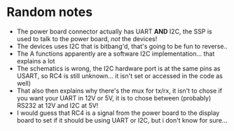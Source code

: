 # Random notes

* The power board connector actually has UART **AND** I2C, the SSP is used to talk to the power board, *not* the devices!
* The devices uses I2C that is bitbang'd, that's going to be fun to reverse..
* The A functions apparently are a software I2C implementation... that explains a lot
* The schematics is wrong, the I2C hardware port is at the same pins as USART, so RC4 is still unknown... it isn't set or accessed in the code as well)
* That also then explains why there's the mux for tx/rx, it isn't to chose if you want your UART in 12V or 5V, it is to chose between (probably) RS232 at 12V and I2C at 5V!
* I would guess that RC4 is a signal from the power board to the display board to set if it should be using UART or I2C, but i don't know for sure...
